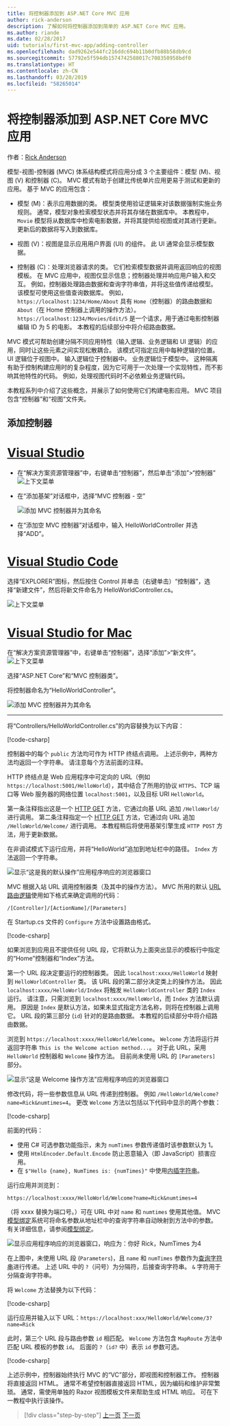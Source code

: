 ```yaml
---
title: 将控制器添加到 ASP.NET Core MVC 应用
author: rick-anderson
description: 了解如何将控制器添加到简单的 ASP.NET Core MVC 应用。
ms.author: riande
ms.date: 02/28/2017
uid: tutorials/first-mvc-app/adding-controller
ms.openlocfilehash: dad9262e544fc216ddc694b11b0dfb88b58db9cd
ms.sourcegitcommit: 57792e5f594db1574742588017c708350958bdf0
ms.translationtype: HT
ms.contentlocale: zh-CN
ms.lasthandoff: 03/20/2019
ms.locfileid: "58265014"
---
```

# <a name="add-a-controller-to-an-aspnet-core-mvc-app"></a>将控制器添加到 ASP.NET Core MVC 应用

作者：[Rick Anderson](https://twitter.com/RickAndMSFT)

模型-视图-控制器 (MVC) 体系结构模式将应用分成 3 个主要组件：模型 (M)、视图 (V) 和控制器 (C)。 MVC 模式有助于创建比传统单片应用更易于测试和更新的应用。 基于 MVC 的应用包含：

* 模型 (M)：表示应用数据的类。 模型类使用验证逻辑来对该数据强制实施业务规则。 通常，模型对象检索模型状态并将其存储在数据库中。 本教程中，`Movie` 模型将从数据库中检索电影数据，并将其提供给视图或对其进行更新。 更新后的数据将写入到数据库。

* 视图 (V)：视图是显示应用用户界面 (UI) 的组件。 此 UI 通常会显示模型数据。

* 控制器 (C)：处理浏览器请求的类。 它们检索模型数据并调用返回响应的视图模板。 在 MVC 应用中，视图仅显示信息；控制器处理并响应用户输入和交互。 例如，控制器处理路由数据和查询字符串值，并将这些值传递给模型。 该模型可使用这些值查询数据库。 例如，`https://localhost:1234/Home/About` 具有 `Home`（控制器）的路由数据和 `About`（在 Home 控制器上调用的操作方法）。 `https://localhost:1234/Movies/Edit/5` 是一个请求，用于通过电影控制器编辑 ID 为 5 的电影。 本教程的后续部分中将介绍路由数据。

MVC 模式可帮助创建分隔不同应用特性（输入逻辑、业务逻辑和 UI 逻辑）的应用，同时让这些元素之间实现松散耦合。 该模式可指定应用中每种逻辑的位置。 UI 逻辑位于视图中。 输入逻辑位于控制器中。 业务逻辑位于模型中。 这种隔离有助于控制构建应用时的复杂程度，因为它可用于一次处理一个实现特性，而不影响其他特性的代码。 例如，处理视图代码时不必依赖业务逻辑代码。

本教程系列中介绍了这些概念，并展示了如何使用它们构建电影应用。 MVC 项目包含“控制器”和“视图”文件夹。

## <a name="add-a-controller"></a>添加控制器

# <a name="visual-studiotabvisual-studio"></a>[Visual Studio](#tab/visual-studio)

* 在“解决方案资源管理器”中，右键单击“控制器”，然后单击“添加”>“控制器”
  ![上下文菜单](adding-controller/_static/add_controller.png)

* 在“添加基架”对话框中，选择“MVC 控制器 - 空”

  ![添加 MVC 控制器并为其命名](adding-controller/_static/ac.png)

* 在“添加空 MVC 控制器”对话框中，输入 HelloWorldController 并选择“ADD”。

# <a name="visual-studio-codetabvisual-studio-code"></a>[Visual Studio Code](#tab/visual-studio-code)

选择“EXPLORER”图标，然后按住 Control 并单击（右键单击）“控制器”，选择“新建文件”，然后将新文件命名为 HelloWorldController.cs。

  ![上下文菜单](~/tutorials/first-mvc-app-xplat/adding-controller/_static/new_file.png)

# <a name="visual-studio-for-mactabvisual-studio-mac"></a>[Visual Studio for Mac](#tab/visual-studio-mac)

在“解决方案资源管理器”中，右键单击“控制器”，选择“添加”>“新文件”。
![上下文菜单](~/tutorials/first-mvc-app-mac/adding-controller/_static/add_controller.png)

选择“ASP.NET Core”和“MVC 控制器类”。

将控制器命名为“HelloWorldController”。

![添加 MVC 控制器并为其命名](~/tutorials/first-mvc-app-mac/adding-controller/_static/ac.png)

---

将“Controllers/HelloWorldController.cs”的内容替换为以下内容：

[!code-csharp[](~/tutorials/first-mvc-app/start-mvc/sample/MvcMovie/Controllers/HelloWorldController.cs?name=snippet_1)]

控制器中的每个 `public` 方法均可作为 HTTP 终结点调用。 上述示例中，两种方法均返回一个字符串。 请注意每个方法前面的注释。

HTTP 终结点是 Web 应用程序中可定向的 URL（例如 `https://localhost:5001/HelloWorld`），其中结合了所用的协议 `HTTPS`、TCP 端口等 Web 服务器的网络位置 `localhost:5001`，以及目标 URI `HelloWorld`。

第一条注释指出这是一个 [HTTP GET](https://www.w3schools.com/tags/ref_httpmethods.asp) 方法，它通过向基 URL 追加 `/HelloWorld/` 进行调用。 第二条注释指定一个 [HTTP GET](http://www.w3.org/Protocols/rfc2616/rfc2616-sec9.html) 方法，它通过向 URL 追加 `/HelloWorld/Welcome/` 进行调用。 本教程稍后将使用基架引擎生成 `HTTP POST` 方法，用于更新数据。

在非调试模式下运行应用，并将“HelloWorld”追加到地址栏中的路径。 `Index` 方法返回一个字符串。

![显示“这是我的默认操作”应用程序响应的浏览器窗口](~/tutorials/first-mvc-app/adding-controller/_static/hell1.png)

MVC 根据入站 URL 调用控制器类（及其中的操作方法）。 MVC 所用的默认 [URL 路由逻辑](xref:mvc/controllers/routing)使用如下格式来确定调用的代码：

`/[Controller]/[ActionName]/[Parameters]`

在 Startup.cs 文件的 `Configure` 方法中设置路由格式。

[!code-csharp[](~/tutorials/first-mvc-app/start-mvc/sample/MvcMovie/Startup.cs?name=snippet_1&highlight=5)]

<!-- 
Add link to explain lambda.
Remove link for simplified tutorial.
-->

如果浏览到应用且不提供任何 URL 段，它将默认为上面突出显示的模板行中指定的“Home”控制器和“Index”方法。

第一个 URL 段决定要运行的控制器类。 因此 `localhost:xxxx/HelloWorld` 映射到 `HelloWorldController` 类。 该 URL 段的第二部分决定类上的操作方法。 因此 `localhost:xxxx/HelloWorld/Index` 将触发 `HelloWorldController` 类的 `Index` 运行。 请注意，只需浏览到 `localhost:xxxx/HelloWorld`，而 `Index` 方法默认调用。 原因是 `Index` 是默认方法，如果未显式指定方法名称，则将在控制器上调用它。 URL 段的第三部分 (`id`) 针对的是路由数据。 本教程的后续部分中将介绍路由数据。

浏览到 `https://localhost:xxxx/HelloWorld/Welcome`。 `Welcome` 方法将运行并返回字符串 `This is the Welcome action method...`。 对于此 URL，采用 `HelloWorld` 控制器和 `Welcome` 操作方法。 目前尚未使用 URL 的 `[Parameters]` 部分。

![显示“这是 Welcome 操作方法”应用程序响应的浏览器窗口](~/tutorials/first-mvc-app/adding-controller/_static/welcome.png)

修改代码，将一些参数信息从 URL 传递到控制器。 例如 `/HelloWorld/Welcome?name=Rick&numtimes=4`。 更改 `Welcome` 方法以包括以下代码中显示的两个参数：

[!code-csharp[](~/tutorials/first-mvc-app/start-mvc/sample/MvcMovie/Controllers/HelloWorldController.cs?name=snippet_2)]

前面的代码：

* 使用 C# 可选参数功能指示，未为 `numTimes` 参数传递值时该参数默认为 1。 <!-- remove for simplified -->
* 使用 `HtmlEncoder.Default.Encode` 防止恶意输入（即 JavaScript）损害应用。
* 在 `$"Hello {name}, NumTimes is: {numTimes}"` 中使用[内插字符串](/dotnet/articles/csharp/language-reference/keywords/interpolated-strings)。 <!-- remove for simplified -->

运行应用并浏览到：

   `https://localhost:xxxx/HelloWorld/Welcome?name=Rick&numtimes=4`

（将 xxxx 替换为端口号。）可在 URL 中对 `name` 和 `numtimes` 使用其他值。 MVC [模型绑定](xref:mvc/models/model-binding)系统可将命名参数从地址栏中的查询字符串自动映射到方法中的参数。 有关详细信息，请参阅[模型绑定](xref:mvc/models/model-binding)。

![显示应用程序响应的浏览器窗口，响应为：你好 Rick，NumTimes 为4](~/tutorials/first-mvc-app/adding-controller/_static/rick4.png)

在上图中，未使用 URL 段 (`Parameters`)，且 `name` 和 `numTimes` 参数作为[查询字符串](https://wikipedia.org/wiki/Query_string)进行传递。 上述 URL 中的 `?`（问号）为分隔符，后接查询字符串。 `&` 字符用于分隔查询字符串。

将 `Welcome` 方法替换为以下代码：

[!code-csharp[](~/tutorials/first-mvc-app/start-mvc/sample/MvcMovie/Controllers/HelloWorldController.cs?name=snippet_3)]

运行应用并输入以下 URL：`https://localhost:xxx/HelloWorld/Welcome/3?name=Rick`

此时，第三个 URL 段与路由参数 `id` 相匹配。 `Welcome` 方法包含 `MapRoute` 方法中匹配 URL 模板的参数 `id`。 后面的 `?`（`id?` 中）表示 `id` 参数可选。

[!code-csharp[](~/tutorials/first-mvc-app/start-mvc/sample/MvcMovie/Startup.cs?name=snippet_1&highlight=5)]

上述示例中，控制器始终执行 MVC 的“VC”部分，即视图和控制器工作。 控制器将直接返回 HTML。 通常不希望控制器直接返回 HTML，因为编码和维护非常繁琐。 通常，需使用单独的 Razor 视图模板文件来帮助生成 HTML 响应。 可在下一教程中执行该操作。

> [!div class="step-by-step"]
> [上一页](start-mvc.md)
> [下一页](adding-view.md)
